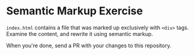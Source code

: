 # Semantic Markup Exercise

`index.html` contains a file that was marked up exclusively with `<div>` tags. Examine the content, and rewrite it using semantic markup.

When you're done, send a PR with your changes to this repository.
